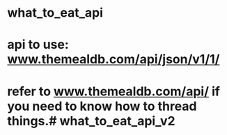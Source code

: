 # what_to_eat_api
# api to use: www.themealdb.com/api/json/v1/1/
# refer to www.themealdb.com/api/ if you need to know how to thread things.# what_to_eat_api_v2
